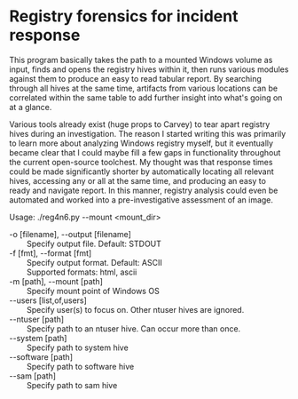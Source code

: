 # Registry forensics for incident response

This program basically takes the path to a mounted Windows volume as input, finds and opens the registry hives within it, then runs various modules against them to produce an easy to read tabular report. By searching through all hives at the same time, artifacts from various locations can be correlated within the same table to add further insight into what's going on at a glance.

Various tools already exist (huge props to Carvey) to tear apart registry hives during an investigation. The reason I started writing this was primarily to learn more about analyzing Windows registry myself, but it eventually became clear that I could maybe fill a few gaps in functionality throughout the current open-source toolchest. My thought was that response times could be made significantly shorter by automatically locating all relevant hives, accessing any or all at the same time, and producing an easy to ready and navigate report. In this manner, registry analysis could even be automated and worked into a pre-investigative assessment of an image.


Usage: ./reg4n6.py --mount <mount_dir>  
  
-o [filename], --output [filename]  
&nbsp;&nbsp;&nbsp;&nbsp;&nbsp;&nbsp;&nbsp;&nbsp;Specify output file. Default: STDOUT  
-f [fmt], --format [fmt]  
&nbsp;&nbsp;&nbsp;&nbsp;&nbsp;&nbsp;&nbsp;&nbsp;Specify output format. Default: ASCII  
&nbsp;&nbsp;&nbsp;&nbsp;&nbsp;&nbsp;&nbsp;&nbsp;Supported formats: html, ascii  
-m [path], --mount [path]  
&nbsp;&nbsp;&nbsp;&nbsp;&nbsp;&nbsp;&nbsp;&nbsp;Specify mount point of Windows OS  
--users [list,of,users]  
&nbsp;&nbsp;&nbsp;&nbsp;&nbsp;&nbsp;&nbsp;&nbsp;Specify user(s) to focus on. Other ntuser hives are ignored.  
--ntuser [path]  
&nbsp;&nbsp;&nbsp;&nbsp;&nbsp;&nbsp;&nbsp;&nbsp;Specify path to an ntuser hive. Can occur more than once.  
--system [path]  
&nbsp;&nbsp;&nbsp;&nbsp;&nbsp;&nbsp;&nbsp;&nbsp;Specify path to system hive  
--software [path]  
&nbsp;&nbsp;&nbsp;&nbsp;&nbsp;&nbsp;&nbsp;&nbsp;Specify path to software hive  
--sam [path]  
&nbsp;&nbsp;&nbsp;&nbsp;&nbsp;&nbsp;&nbsp;&nbsp;Specify path to sam hive  